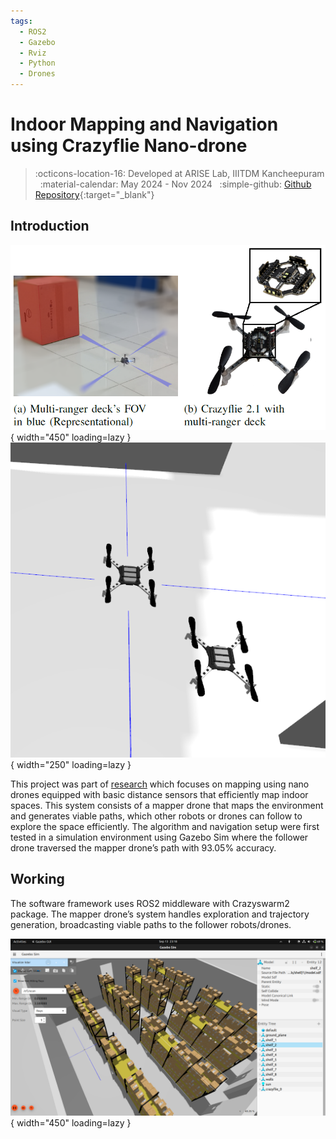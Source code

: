 ```yaml
---
tags:
  - ROS2
  - Gazebo
  - Rviz
  - Python
  - Drones
---
```

# Indoor Mapping and Navigation using Crazyflie Nano-drone
> :octicons-location-16: Developed at ARISE Lab, IIITDM Kancheepuram &nbsp;
> :material-calendar: May 2024 - Nov 2024 &nbsp;
> :simple-github: [Github Repository](https://github.com/tejaswisam/crazyswarm2){:target="_blank"}

## Introduction
![research](image.png){ width="450" loading=lazy } &nbsp; ![research](Gazebo_output.png){ width="250" loading=lazy }

This project was part of [research](../../research/index.md#publications) which focuses on mapping using nano drones equipped with basic
distance sensors that efficiently map indoor spaces. This system consists of a mapper drone that maps the environment and generates viable paths, which other robots or drones can follow to explore the space efficiently. The algorithm and navigation setup were first tested in a simulation environment using Gazebo Sim where the follower drone traversed the mapper drone’s path with 93.05% accuracy.

## Working
The software framework uses ROS2 middleware with Crazyswarm2 package. The mapper drone’s system handles exploration and trajectory generation, broadcasting viable paths to the follower robots/drones.

![research](sim1.png){ width="450" loading=lazy }